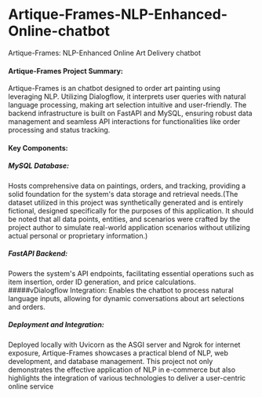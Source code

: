 # Artique-Frames-NLP-Enhanced-Online-chatbot
Artique-Frames: NLP-Enhanced Online Art Delivery chatbot
#### Artique-Frames Project Summary:

Artique-Frames is an  chatbot designed to  order art painting using leveraging NLP. Utilizing Dialogflow, it interprets user queries with natural language processing, making art selection intuitive and user-friendly. The backend infrastructure is built on FastAPI and MySQL, ensuring robust data management and seamless API interactions for functionalities like order processing and status tracking.

#### Key Components:

##### MySQL Database: 
Hosts comprehensive data on paintings, orders, and tracking, providing a solid foundation for the system's data storage and retrieval needs.(The dataset utilized in this project was synthetically generated and is entirely fictional, designed specifically for the purposes of this application. It should be noted that all data points, entities, and scenarios were crafted by the project author to simulate real-world application scenarios without utilizing actual personal or proprietary information.)
##### FastAPI Backend: 
Powers the system's API endpoints, facilitating essential operations such as item insertion, order ID generation, and price calculations.
#####vDialogflow Integration: 
Enables the chatbot to process natural language inputs, allowing for dynamic conversations about art selections and orders.
##### Deployment and Integration:
Deployed locally with Uvicorn as the ASGI server and Ngrok for internet exposure, Artique-Frames showcases a practical blend of NLP, web development, and database management. This project not only demonstrates the effective application of NLP in e-commerce but also highlights the integration of various technologies to deliver a user-centric online service

